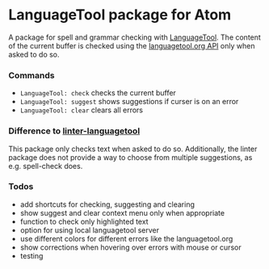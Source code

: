 # LanguageTool package for Atom

A package for spell and grammar checking with [LanguageTool](https://languagetool.org/). The content of the current buffer is checked using the [languagetool.org API](http://wiki.languagetool.org/public-http-api) only when asked to do so.

### Commands

- `LanguageTool: check` checks the current buffer
- `LanguageTool: suggest` shows suggestions if curser is on an error
- `LanguageTool: clear` clears all errors

### Difference to [linter-languagetool](https://atom.io/packages/linter-languagetool)

This package only checks text when asked to do so.  Additionally, the linter package does not provide a way to choose from multiple suggestions, as e.g. spell-check does.


### Todos

- add shortcuts for checking, suggesting and clearing
- show suggest and clear context menu only when appropriate
- function to check only highlighted text
- option for using local languagetool server
- use different colors for different errors like the languagetool.org
- show corrections when hovering over errors with mouse or cursor
- testing
